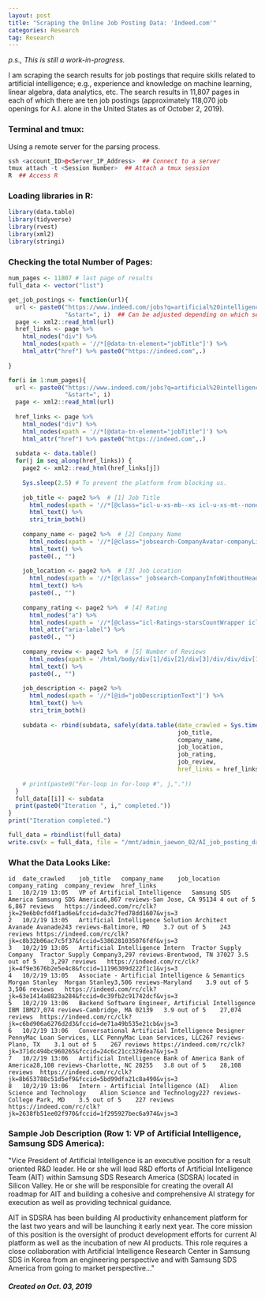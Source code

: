 ```yaml
---
layout: post
title: "Scraping the Online Job Posting Data: 'Indeed.com'"
categories: Research
tag: Research
---
```


_p.s., This is still a work-in-progress._

I am scraping the search results for job postings that require skills related to artificial intelligence; e.g., experience and knowledge on machine learning, linear algebra, data analytics, etc. The search results in 11,807 pages in each of which there are ten job postings (approximately 118,070 job openings for A.I. alone in the United States as of October 2, 2019).

### Terminal and tmux:
Using a remote server for the parsing process.
```r
ssh <account_ID>@<Server_IP_Address>  ## Connect to a server
tmux attach -t <Session Number>  ## Attach a tmux session
R  ## Access R
```

### Loading libraries in R:
```r
library(data.table)
library(tidyverse)
library(rvest)
library(xml2)
library(stringi)
```

### Checking the total Number of Pages:

```r
num_pages <- 11807 # last page of results
full_data <- vector("list")

get_job_postings <- function(url){
  url <- paste0("https://www.indeed.com/jobs?q=artificial%20intelligence", 
                "&start=", i)  ## Can be adjusted depending on which search results are to be scraped.
  page <- xml2::read_html(url)
  href_links <- page %>% 
    html_nodes("div") %>%
    html_nodes(xpath = '//*[@data-tn-element="jobTitle"]') %>%
    html_attr("href") %>% paste0("https://indeed.com",.)  
  
}
```

```r
for(i in 1:num_pages){
  url <- paste0("https://www.indeed.com/jobs?q=artificial%20intelligence", 
                "&start=", i)
  page <- xml2::read_html(url)
  
  href_links <- page %>% 
    html_nodes("div") %>%
    html_nodes(xpath = '//*[@data-tn-element="jobTitle"]') %>%
    html_attr("href") %>% paste0("https://indeed.com",.)
  
  subdata <- data.table()
  for(j in seq_along(href_links)) {
    page2 <- xml2::read_html(href_links[j])
  
    Sys.sleep(2.5) # To prevent the platform from blocking us.
    
    job_title <- page2 %>%  # [1] Job Title
      html_nodes(xpath = '//*[@class="icl-u-xs-mb--xs icl-u-xs-mt--none  jobsearch-JobInfoHeader-title"]') %>%
      html_text() %>%
      stri_trim_both()
    
    company_name <- page2 %>%  # [2] Company Name
      html_nodes(xpath = '//*[@class="jobsearch-CompanyAvatar-companyLink"]') %>%
      html_text() %>%
      paste0(., "")
    
    job_location <- page2 %>%  # [3] Job Location
      html_nodes(xpath = '//*[@class=" jobsearch-CompanyInfoWithoutHeaderImage jobsearch-CompanyInfoWithReview"]') %>%
      html_text() %>%
      paste0(., "")
    
    company_rating <- page2 %>%  # [4] Rating
      html_nodes("a") %>%
      html_nodes(xpath = '//*[@class="icl-Ratings-starsCountWrapper icl-Ratings-link"]') %>%
      html_attr("aria-label") %>%
      paste0(., "")
    
    company_review <- page2 %>%  # [5] Number of Reviews
      html_nodes(xpath = '/html/body/div[1]/div[2]/div[3]/div/div/div[1]/div[1]/div[1]/div[1]/div/div/div[2]/div/a/div[2]') %>%
      html_text() %>%
      paste0(., "")
    
    job_description <- page2 %>%
      html_nodes(xpath = '//*[@id="jobDescriptionText"]') %>% 
      html_text() %>%
      stri_trim_both()
    
    subdata <- rbind(subdata, safely(data.table(date_crawled = Sys.time(),
                                                job_title,
                                                company_name,
                                                job_location,
                                                job_rating,
                                                job_review,
                                                href_links = href_links[j])))
    
    # print(paste0("For-loop in for-loop #", j,"."))
  }
  full_data[[i]] <- subdata
  print(paste0("Iteration ", i," completed."))
}
print("Iteration completed.")
```

```r
full_data = rbindlist(full_data)
write.csv(x = full_data, file = "/mnt/admin_jaewon_02/AI_job_posting_data/AI_job_posting_data.csv")
```

### What the Data Looks Like:

```
id	date_crawled	job_title	company_name	job_location	company_rating	company_review	href_links
1	10/2/19 13:05	VP of Artificial Intelligence	Samsung SDS America	Samsung SDS America6,867 reviews-San Jose, CA 95134	4 out of 5	6,867 reviews	https://indeed.com/rc/clk?jk=29e6b0cfd4f1ad6e&fccid=da3c7fed78dd1607&vjs=3
2	10/2/19 13:05	Artificial Intelligence Solution Architect	Avanade	Avanade243 reviews-Baltimore, MD	3.7 out of 5	243 reviews	https://indeed.com/rc/clk?jk=c8b32b06ac7c5f37&fccid=5386281035076fdf&vjs=3
3	10/2/19 13:05	Artificial Intelligence Intern	Tractor Supply Company	Tractor Supply Company3,297 reviews-Brentwood, TN 37027	3.5 out of 5	3,297 reviews	https://indeed.com/rc/clk?jk=4f9e3676b2e5e4c8&fccid=11196309d222f1c1&vjs=3
4	10/2/19 13:05	Associate - Artificial Intelligence & Semantics	Morgan Stanley	Morgan Stanley3,506 reviews-Maryland	3.9 out of 5	3,506 reviews	https://indeed.com/rc/clk?jk=63e1414a8823a284&fccid=0c39fb2c91742dcf&vjs=3
5	10/2/19 13:06	Backend Software Engineer, Artificial Intelligence	IBM	IBM27,074 reviews-Cambridge, MA 02139	3.9 out of 5	27,074 reviews	https://indeed.com/rc/clk?jk=c6bd906a6276d2d3&fccid=de71a49b535e21cb&vjs=3
6	10/2/19 13:06	Conversational Artificial Intelligence Designer	PennyMac Loan Services, LLC	PennyMac Loan Services, LLC267 reviews-Plano, TX	3.1 out of 5	267 reviews	https://indeed.com/rc/clk?jk=371dc494bc960265&fccid=24c6c21cc329dea7&vjs=3
7	10/2/19 13:06	Artificial Intelligence	Bank of America	Bank of America28,108 reviews-Charlotte, NC 28255	3.8 out of 5	28,108 reviews	https://indeed.com/rc/clk?jk=8b653788c51d5ef9&fccid=5bd99dfa21c8a490&vjs=3
8	10/2/19 13:06	Intern - Artificial Intelligence (AI)	Alion Science and Technology	Alion Science and Technology227 reviews-College Park, MD	3.5 out of 5	227 reviews	https://indeed.com/rc/clk?jk=2638fb51ee02f970&fccid=1f295927bec6a974&vjs=3
```

### Sample Job Description (Row 1: VP of Artificial Intelligence, Samsung SDS America):

"Vice President of Artificial Intelligence is an executive position for a result oriented R&D leader. He or she will lead R&D efforts of Artificial Intelligence Team (AIT) within Samsung SDS Research America (SDSRA) located in Silicon Valley. He or she will be responsible for creating the overall AI roadmap for AIT and building a cohesive and comprehensive AI strategy for execution as well as providing technical guidance.

AIT in SDSRA has been building AI productivity enhancement platform for the last two years and will be launching it early next year. The core mission of this position is the oversight of product development efforts for current AI platform as well as the incubation of new AI products. This role requires a close collaboration with Artificial Intelligence Research Center in Samsung SDS in Korea from an engineering perspective and with Samsung SDS America from going to market perspective..."

##### Created on Oct. 03, 2019

